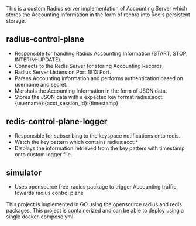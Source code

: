 This is a custom Radius server implementation of Accounting Server which stores the Accounting Information in the form of record into Redis persistent storage.

## radius-control-plane

* Responsible for handling Radius Accounting Information (START, STOP, INTERIM-UPDATE).
* Connects to the Redis Server for storing Accounting Records.
* Radius Server Listens on Port 1813 Port. 
* Parses Accounting information and performs authentication based on username and secret.
* Marshals the Accounting Information in the form of JSON data.
* Stores the JSON data with a expected key format radius:acct:{username}:{acct_session_id}:{timestamp}

## redis-control-plane-logger

* Responsible for subscribing to the keyspace notifications onto redis.
* Watch the key pattern which contains radius:acct:*
* Displays the information retrieved from the key patters with timestamp onto custom logger file.

## simulator
* Uses opensource free-radius package to trigger Accounting traffic towards radius control plane

This project is implemented in GO using the opensource radius and redis packages.
This project is containerized and can be able to deploy using a single docker-compose.yml.
